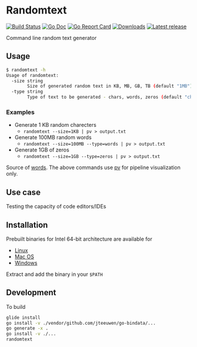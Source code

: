 # Randomtext

[![Build Status](https://travis-ci.org/kishaningithub/randomtext.svg?branch=master)](https://travis-ci.org/kishaningithub/randomtext)
[![Go Doc](https://godoc.org/github.com/kishaningithub/randomtext?status.svg)](https://godoc.org/github.com/kishaningithub/randomtext)
[![Go Report Card](https://goreportcard.com/badge/github.com/kishaningithub/randomtext)](https://goreportcard.com/report/github.com/kishaningithub/randomtext)
[![Downloads](https://img.shields.io/github/downloads/kishaningithub/randomtext/latest/total.svg)](https://github.com/kishaningithub/randomtext/releases)
[![Latest release](https://img.shields.io/github/release/kishaningithub/randomtext.svg)](https://github.com/kishaningithub/randomtext/releases)

Command line random text generator

## Usage

```bash
$ randomtext -h
Usage of randomtext:
  -size string
        Size of generated random text in KB, MB, GB, TB (default "1MB")
  -type string
        Type of text to be generated - chars, words, zeros (default "chars")
```

### Examples

- Generate 1 KB random charecters
  - `randomtext --size=1KB | pv > output.txt`
- Generate 100MB random words
  - `randomtext --size=100MB --type=words | pv > output.txt`
- Generate 1GB of zeros
  - `randomtext --size=1GB --type=zeros | pv > output.txt`

Source of [words](https://github.com/dwyl/english-words). The above commands use [pv](https://www.ivarch.com/programs/pv.shtml) for pipeline visualization only.

## Use case

 Testing the capacity of code editors/IDEs

## Installation

Prebuilt binaries for Intel 64-bit architecture are available for

- [Linux](https://github.com/kishaningithub/randomtext/releases/download/v1.0.0/randomtext_1.0.0_linux_amd64.tar.gz)
- [Mac OS](https://github.com/kishaningithub/randomtext/releases/download/v1.0.0/randomtext_1.0.0_darwin_amd64.tar.gz)
- [Windows](https://github.com/kishaningithub/randomtext/releases/download/v1.0.0/randomtext_1.0.0_windows_amd64.tar.gz)

Extract and add the binary in your `$PATH`

## Development

To build

```bash
glide install
go install -v ./vendor/github.com/jteeuwen/go-bindata/...
go generate -x .
go install -v ./...
randomtext
```
